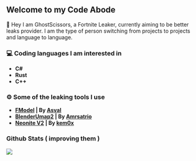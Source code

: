 ## Welcome to my Code Abode

👋 Hey I am GhostScissors, a Fortnite Leaker, currently aiming to be better leaks provider. I am the type of person switching from projects to projects and language to language.

### 💻 Coding languages I am interested in
  
* **C#**
* **Rust**
* **C++**

### ⚙️ Some of the leaking tools I use

* **[FModel](https://github.com/iAmAsval/FModel) | By [Asval](https://github.com/iAmAsval)**
* **[BlenderUmap2](https://github.com/Amrsatrio/BlenderUmap2) | By [Amrsatrio](https://github.com/Amrsatrio)**
* **[Neonite V2](https://github.com/NeoniteDev/NeoniteV2) | By [kem0x](https://github.com/kem0x)**

<p align="center">
  
  ### Github Stats ( improving them )
  <img src="https://github-readme-stats.vercel.app/api?username=GhostScissors&count_private=true&show_icons=true&theme=radical" />
  
 </p>
